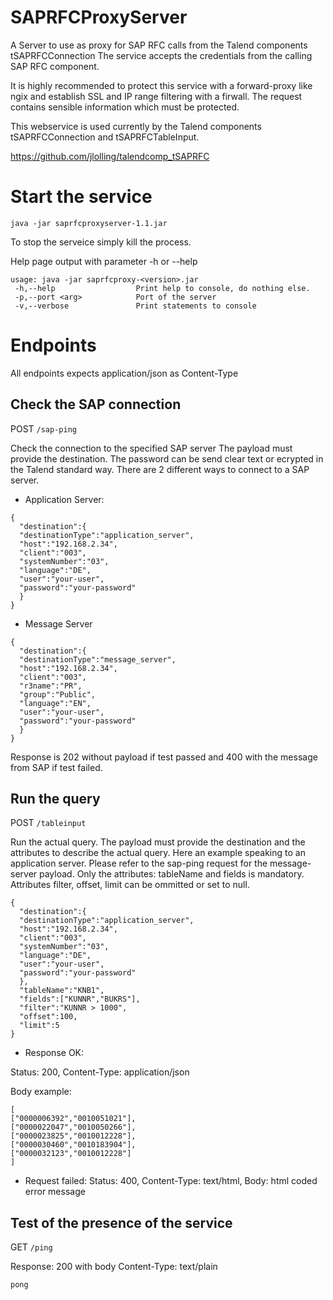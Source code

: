 # SAPRFCProxyServer
A Server to use as proxy for SAP RFC calls from the Talend components tSAPRFCConnection
The service accepts the credentials from the calling SAP RFC component.

It is highly recommended to protect this service with a forward-proxy like ngix and establish SSL and IP range filtering with a firwall.
The request contains sensible information which must be protected.

This webservice is used currently by the Talend components tSAPRFCConnection and tSAPRFCTableInput.

https://github.com/jlolling/talendcomp_tSAPRFC

# Start the service

```java -jar saprfcproxyserver-1.1.jar```

To stop the serveice simply kill the process.

Help page output with parameter -h or --help

```
usage: java -jar saprfcproxy-<version>.jar
 -h,--help                  Print help to console, do nothing else.
 -p,--port <arg>            Port of the server
 -v,--verbose               Print statements to console
```

# Endpoints
All endpoints expects application/json as Content-Type

## Check the SAP connection

POST ```/sap-ping```

Check the connection to the specified SAP server
The payload must provide the destination.
The password can be send clear text or ecrypted in the Talend standard way.
There are 2 different ways to connect to a SAP server.

* Application Server:

```
{
  "destination":{
  "destinationType":"application_server",
  "host":"192.168.2.34",
  "client":"003",
  "systemNumber":"03",
  "language":"DE",
  "user":"your-user",
  "password":"your-password"
  }
}
```

* Message Server

```
{
  "destination":{
  "destinationType":"message_server",
  "host":"192.168.2.34",
  "client":"003",
  "r3name":"PR",
  "group":"Public",
  "language":"EN",
  "user":"your-user",
  "password":"your-password"
  }
}
```

Response is 202 without payload if test passed and 400 with the message from SAP if test failed.

## Run the query

POST ```/tableinput```

Run the actual query.
The payload must provide the destination and the attributes to describe the actual query.
Here an example speaking to an application server. Please refer to the sap-ping request for the message-server payload.
Only the attributes: tableName and fields is mandatory. Attributes filter, offset, limit can be ommitted or set to null.

```
{
  "destination":{
  "destinationType":"application_server",
  "host":"192.168.2.34",
  "client":"003",
  "systemNumber":"03",
  "language":"DE",
  "user":"your-user",
  "password":"your-password"
  },
  "tableName":"KNB1",
  "fields":["KUNNR","BUKRS"],
  "filter":"KUNNR > 1000",
  "offset":100,
  "limit":5
}
```

* Response OK:

Status: 200, 
Content-Type: application/json

Body example:
```
[
["0000006392","0010051021"],
["0000022047","0010050266"],
["0000023825","0010012228"],
["0000030460","0010183904"],
["0000032123","0010012228"]
]
```
* Request failed:
Status: 400, 
Content-Type: text/html,
Body: html coded error message


## Test of the presence of the service

GET ```/ping```

Response: 200 with body Content-Type: text/plain

```pong```
